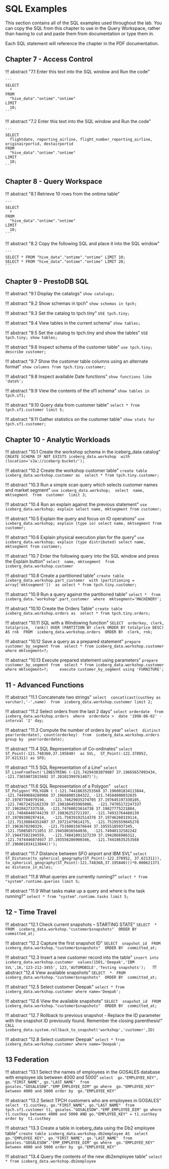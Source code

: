 # SQL Examples

This section contains all of the SQL examples used throughout the lab. You can copy the SQL from this chapter to use in the Query Workspace, rather than having to cut and paste them from documentation or type them in.

Each SQL statement will reference the chapter in the PDF documentation.

## Chapter 7 - Access Control

!!! abstract "7.1 Enter this text into the SQL window and Run the code"

    ```
    SELECT
      *
    FROM
      "hive_data"."ontime"."ontime"
    LIMIT
      10;
    ``` 

!!! abstract "7.2 Enter this text into the SQL window and Run the code"

    ```
    SELECT
      flightdate, reporting_airline, flight_number_reporting_airline, originairportid, destairportid
    FROM
      "hive_data"."ontime"."ontime"
    LIMIT
      10;
    ``` 

## Chapter 8 - Query Workspace

!!! abstract "8.1 Retrieve 10 rows from the ontime table"

    ```
    SELECT
      *
    FROM
      "hive_data"."ontime"."ontime"
    LIMIT
      10;
    ``` 

!!! abstract "8.2 Copy the following SQL and place it into the SQL window"

    ```
    SELECT * FROM "hive_data"."ontime"."ontime" LIMIT 10;
    SELECT * FROM "hive_data"."ontime"."ontime" LIMIT 20;
    ``` 

## Chapter 9 - PrestoDB SQL

!!! abstract "9.1 Display the catalogs"
    ```
    show catalogs;
    ```

!!! abstract "9.2 Show schemas in tpch"
    ```
    show schemas in tpch;
    ```

!!! abstract "9.3 Set the catalog to tpch.tiny"
    ```
    USE tpch.tiny;
    ```

!!! abstract "9.4 View tables in the current schema"
    ```
    show tables; 
    ```

!!! abstract "9.5 Set the catalog to tpch.tiny and show the tables"
    ```
    USE tpch.tiny;
    show tables;
    ```

!!! abstract "9.6 Inspect schema of the customer table"
    ```
    use tpch.tiny;
    describe customer;
    ```

!!! abstract "9.7 Show the customer table columns using an alternate format"
    ```
    show columns from tpch.tiny.customer;
    ```

!!! abstract "9.8 Inspect available Date functions"
    ```
    show functions like 'date%';
    ```

!!! abstract "9.9 View the contents of the sf1 schema"
    ```
    show tables in tpch.sf1;
    ```

!!! abstract "9.10 Query data from customer table"
    ```
    select * from tpch.sf1.customer limit 5;
    ```

!!! abstract "9.11 Gather statistics on the customer table"
    ```
    show stats for tpch.sf1.customer;
    ```

## Chapter 10 - Analytic Workloads

!!! abstract "10.1 Create the workshop schema in the iceberg_data catalog"
    ```
    CREATE SCHEMA IF NOT EXISTS iceberg_data.workshop 
    with (location='s3a://iceberg-bucket/');
    ```

!!! abstract "10.2 Create the workshop customer table"
    ```
    create table iceberg_data.workshop.customer as 
      select * from tpch.tiny.customer;
    ```

!!! abstract "10.3 Run a simple scan query which selects customer names and market segment"
    ```
    use iceberg_data.workshop; 
    select 
      name, mktsegment 
    from 
      customer 
    limit 3;
    ```

!!! abstract "10.4 Run an explain against the previous statement"
    ```
    use iceberg_data.workshop;
    explain select name, mktsegment from customer;
    ```

!!! abstract "10.5 Explain the query and focus on IO operations"
    ```
    use iceberg_data.workshop;
    explain (type io) select name, mktsegment from customer;
    ```

!!! abstract "10.6 Explain physical execution plan for the query"
    ```
    use iceberg_data.workshop;
    explain (type distributed) select name, mktsegment from customer;
    ```

!!! abstract "10.7 Enter the following query into the SQL window and press the Explain button"
    ```
    select 
      name, mktsegment 
    from 
      iceberg_data.workshop.customer 
    ```

!!! abstract "10.8 Create a partitioned table"
    ```
    create table iceberg_data.workshop.part_customer 
      with (partitioning = array['mktsegment']) 
    as select * from tpch.tiny.customer;
    ```

!!! abstract "10.9 Run a query against the partitioned table"
    ```
    select
      * 
    from 
      iceberg_data."workshop".part_customer 
    where 
      mktsegment='MACHINERY';
    ```

!!! abstract "10.10 Create the Orders Table"
    ```
    create table iceberg_data.workshop.orders as 
      select * from tpch.tiny.orders;
    ```

!!! abstract "10.11 SQL with a Windowing function"
    ```
    SELECT 
      orderkey, clerk, totalprice, 
      rank() OVER (PARTITION BY clerk ORDER BY totalprice DESC) AS rnk 
    FROM 
      iceberg_data.workshop.orders 
    ORDER BY 
      clerk, rnk;
    ```

!!! abstract "10.12 Save a query as a prepared statement"
    ```
    prepare 
      customer_by_segment
    from 
      select * from iceberg_data.workshop.customer where mktsegment=?;
    ```

!!! abstract "10.13 Execute prepared statement using parameters"
    ```
    prepare 
      customer_by_segment
    from 
      select * from iceberg_data.workshop.customer where mktsegment=?;    
    execute customer_by_segment using 'FURNITURE';
    ```

## 11 - Advanced Functions

!!! abstract "11.1 Concatenate two strings"
      ```
      select 
         concat(cast(custkey as varchar),'-',name) 
      from 
         iceberg_data.workshop.customer
      limit 2;
      ```

!!! abstract "11.2 Select orders from the last 2 days"
      ```
      select
         orderdate 
      from 
         iceberg_data.workshop.orders 
      where 
         orderdate >  date '1998-08-02' - interval '2' day;
      ```

!!! abstract "11.3 Compute the number of orders by year"
      ```
      select 
         distinct year(orderdate), count(orderkey) 
      from 
         iceberg_data.workshop.orders 
      group by 
         year(orderdate);
      ```

!!! abstract "11.4 SQL Representation of Co-ordinates"
    ```
    select 
       ST_Point(-121.748360,37.195840)  as SVL, 
       ST_Point(-122.378952, 37.621311) as SFO;
    ```

!!! abstract "11.5 SQL Representation of a Line"
    ```
    select 
       ST_LineFromText('LINESTRING (-121.74294303079807 37.19665657093434, -121.73659072815602 37.20102399761407)');
    ```

!!! abstract "11.6 SQL Representation of a Polygon"
      ``` 
      select ST_Polygon('POLYGON (
         (-121.74418635253568 37.196001834113844, 
         -121.74499684288966 37.19668005184322,
         -121.74584008032835 37.19707784979194,  
         -121.74629035274705 37.197645197338105, 
         -121.74672425162339 37.198186455965086, 
         -121.74705172247337 37.19828427337538, 
         -121.74760023614738 37.19827775221884,  
         -121.74848440744239 37.19836252721197, 
         -121.74932764488139 37.19789300297414,  
         -121.75039192514376 37.19746260319114, 
         -121.75130884352407 37.19721479614175, 
         -121.75195559845278 37.1963670290329, 
         -121.75198015876644 37.19555185937345,  
         -121.7508585711051 37.19458016564036, 
         -121.74940132582242 37.19447582194559,  
         -121.74841891327239 37.1942866986312,
         -121.7474446874937 37.193556286900346, 
         -121.74418635253568 37.196001834113844))');
      ```

!!! abstract "11.7 Distance between SFO airport and IBM SVL"
      ```
      select 
         ST_Distance(to_spherical_geography(ST_Point(-122.378952, 37.621311)), 
         to_spherical_geography(ST_Point(-121.748360,37.195840)))*0.000621371 as distance_in_miles;
      ```

!!! abstract "11.8 What queries are currently running?"
      ```
      select * from "system".runtime.queries limit 5;
      ```

!!! abstract "11.9 What tasks make up a query and where is the task running?"
      ```
      select * from "system".runtime.tasks limit 5;
      ```

## 12 - Time Travel

!!! abstract "12.1 Check current snapshots – STARTING STATE"
      ```
      SELECT 
         * 
      FROM 
         iceberg_data.workshop."customer$snapshots" 
      ORDER BY 
         committed_at;
      ```

!!! abstract "12.2 Capture the first snapshot ID"
      ```
      SELECT 
         snapshot_id 
      FROM 
         iceberg_data.workshop."customer$snapshots" 
      ORDER BY 
         committed_at;
      ```

!!! abstract "12.3 Insert a new customer record into the table"
      ```
      insert into iceberg_data.workshop.customer 
         values(1501,'Deepak','IBM SVL',16,'123-212-3455',
                123,'AUTOMOBILE','Testing snapshots');
      ```
 
!!! abstract "12.4 View available snapshots"
      ```
      SELECT 
         * 
      FROM 
         iceberg_data.workshop."customer$snapshots" 
      ORDER BY 
         committed_at;
      ```

!!! abstract "12.5 Select customer Deepak"
      ```
      select * from iceberg_data.workshop.customer where name='Deepak';
      ```

!!! abstract "12.6 View the available snapshots"
      ```
      SELECT 
         snapshot_id 
      FROM 
         iceberg_data.workshop."customer$snapshots" 
      ORDER BY 
         committed_at;
      ```

!!! abstract "12.7 Rollback to previous snapshot - Replace the ID parameter with the snapshot ID previously found. Remember the closing parenthesis!"
      ```
      CALL iceberg_data.system.rollback_to_snapshot('workshop','customer',ID)
      ```

!!! abstract "12.8 Select customer Deepak"
      ```
      select * from iceberg_data.workshop.customer where name='Deepak';
      ```
 
## 13 Federation

!!! abstract "13.1 Select the names of employees in the GOSALES database with employee ids between 4000 and 5000"
      ```
      select 
        go."EMPLOYEE_KEY", go."FIRST_NAME", go."LAST_NAME" 
      from 
        gosales."GOSALESDW"."EMP_EMPLOYEE_DIM" go
      where 
        go."EMPLOYEE_KEY" between 4000 and 5000
      order by 
        go."EMPLOYEE_KEY"
      ```

!!! abstract "13.2 Select TPCH customers who are employees in GOSALES"
      ```
      select 
        t1.custkey, go."FIRST_NAME", go."LAST_NAME" 
      from 
        tpch.sf1.customer t1, gosales."GOSALESDW"."EMP_EMPLOYEE_DIM" go
      where 
         t1.custkey between 4000 and 5000 AND
         go."EMPLOYEE_KEY" = t1.custkey
      order by 
         t1.custkey
      ```

!!! abstract "13.3 Create a table in iceberg_data using the Db2 employee table"
    ```
    create table iceberg_data.workshop.db2employee AS 
      select 
        go."EMPLOYEE_KEY", go."FIRST_NAME", go."LAST_NAME" 
      from 
        gosales."GOSALESDW"."EMP_EMPLOYEE_DIM" go
      where 
        go."EMPLOYEE_KEY" between 4000 and 5000
      order by 
        go."EMPLOYEE_KEY"
    ```

!!! abstract "13.4 Query the contents of the new db2employee table"
    ```
    select * from iceberg_data.workshop.db2employee
    ```

